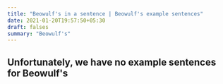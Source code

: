 ```yaml
---
title: "Beowulf's in a sentence | Beowulf's example sentences"
date: 2021-01-20T19:57:50+05:30
draft: falses
summary: "Beowulf's"
---
```

## Unfortunately, we have no example sentences for Beowulf's                 
